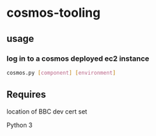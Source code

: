 # cosmos-tooling

## usage

### log in to a cosmos deployed ec2 instance

```bash
cosmos.py [component] [environment]
```

## Requires

location of BBC dev cert set

Python 3